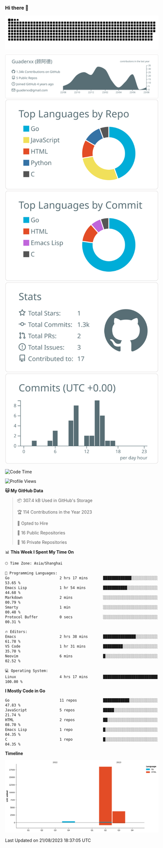 ### Hi there 👋

<picture>
  <source media="(prefers-color-scheme: dark)" srcset="https://raw.githubusercontent.com/Guaderxx/Guaderxx/output/github-snake-dark.svg">
  <source media="(prefers-color-scheme: light)" srcset="https://raw.githubusercontent.com/Guaderxx/Guaderxx/output/github-snake.svg">
  <img alt="github-snake" src="https://raw.githubusercontent.com/Guaderxx/Guaderxx/output/github-snake.svg">
</picture>

<div align="center">


![](https://raw.githubusercontent.com/Guaderxx/Guaderxx/main/profile-summary-card-output/default/0-profile-details.svg)
![](https://raw.githubusercontent.com/Guaderxx/Guaderxx/main/profile-summary-card-output/default/1-repos-per-language.svg)
![](https://raw.githubusercontent.com/Guaderxx/Guaderxx/main/profile-summary-card-output/default/2-most-commit-language.svg)
![](https://raw.githubusercontent.com/Guaderxx/Guaderxx/main/profile-summary-card-output/default/3-stats.svg)
![](https://raw.githubusercontent.com/Guaderxx/Guaderxx/main/profile-summary-card-output/default/4-productive-time.svg)


</div>

<!--START_SECTION:waka-->
![Code Time](http://img.shields.io/badge/Code%20Time-186%20hrs%2055%20mins-blue)

![Profile Views](http://img.shields.io/badge/Profile%20Views-36-blue)

**🐱 My GitHub Data** 

> 📦 307.4 kB Used in GitHub's Storage 
 > 
> 🏆 114 Contributions in the Year 2023
 > 
> 💼 Opted to Hire
 > 
> 📜 16 Public Repositories 
 > 
> 🔑 16 Private Repositories 
 > 
📊 **This Week I Spent My Time On** 

```text
🕑︎ Time Zone: Asia/Shanghai

💬 Programming Languages: 
Go                       2 hrs 17 mins       █████████████░░░░░░░░░░░░   53.65 % 
Emacs Lisp               1 hr 54 mins        ███████████░░░░░░░░░░░░░░   44.68 % 
Markdown                 2 mins              ░░░░░░░░░░░░░░░░░░░░░░░░░   00.79 % 
Smarty                   1 min               ░░░░░░░░░░░░░░░░░░░░░░░░░   00.48 % 
Protocol Buffer          0 secs              ░░░░░░░░░░░░░░░░░░░░░░░░░   00.31 % 

🔥 Editors: 
Emacs                    2 hrs 38 mins       ███████████████░░░░░░░░░░   61.78 % 
VS Code                  1 hr 31 mins        █████████░░░░░░░░░░░░░░░░   35.70 % 
Neovim                   6 mins              █░░░░░░░░░░░░░░░░░░░░░░░░   02.52 % 

💻 Operating System: 
Linux                    4 hrs 17 mins       █████████████████████████   100.00 % 
```

**I Mostly Code in Go** 

```text
Go                       11 repos            ████████████░░░░░░░░░░░░░   47.83 % 
JavaScript               5 repos             █████░░░░░░░░░░░░░░░░░░░░   21.74 % 
HTML                     2 repos             ██░░░░░░░░░░░░░░░░░░░░░░░   08.70 % 
Emacs Lisp               1 repo              █░░░░░░░░░░░░░░░░░░░░░░░░   04.35 % 
C                        1 repo              █░░░░░░░░░░░░░░░░░░░░░░░░   04.35 % 
```



**Timeline**

![Lines of Code chart](https://raw.githubusercontent.com/Guaderxx/Guaderxx/main/assets/bar_graph.png)


 Last Updated on 21/08/2023 18:37:05 UTC
<!--END_SECTION:waka-->
